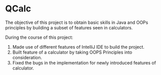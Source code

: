 # QCalc
The objective of this project is to obtain basic skills in Java and OOPs principles by building a subset of features seen in calculators.

During the course of this project:
  1) Made use of different features of IntelliJ IDE to build the project.
  2) Built feature of a calculator by taking OOPS Principles into consideration.
  3) Fixed the bugs in the implementation for newly introduced features of calculator.
